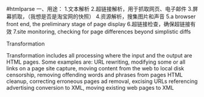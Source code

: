 #htmlparse
一、用途：
1.文本解析
2.超链接解析，用于抓取网页、电子邮件
3.屏幕抓取，（我想是否是淘宝网的快照）
4.资源解析，搜集图片和声音
5.a browser front end, the preliminary stage of page display
6.超链接检查，确保超链接有效
7.site monitoring, checking for page differences beyond simplistic diffs

Transformation

Transformation includes all processing where the input and the output are HTML pages. Some examples are:
URL rewriting, modifying some or all links on a page
site capture, moving content from the web to local disk
censorship, removing offending words and phrases from pages
HTML cleanup, correcting erroneous pages
ad removal, excising URLs referencing advertising
conversion to XML, moving existing web pages to XML